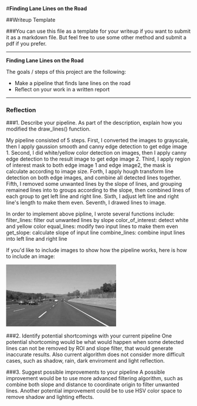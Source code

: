 #**Finding Lane Lines on the Road** 

##Writeup Template

###You can use this file as a template for your writeup if you want to submit it as a markdown file. But feel free to use some other method and submit a pdf if you prefer.

---

**Finding Lane Lines on the Road**

The goals / steps of this project are the following:
* Make a pipeline that finds lane lines on the road
* Reflect on your work in a written report


[//]: # (Image References)

[image1]: ./examples/grayscale.jpg "Grayscale"

---

### Reflection

###1. Describe your pipeline. As part of the description, explain how you modified the draw_lines() function.

My pipeline consisted of 5 steps. 
First, I converted the images to grayscale, then I apply gaussion smooth and canny edge detection to get edge image 1.
Second, I did white/yellow color detection on images, then I apply canny edge detection to the result image to get edge image 2.
Third, I apply region of interest mask to both edge image 1 and edge image2, the mask is calculate according to image size.
Forth, I apply hough transform line detection on both edge images, and combine all detected lines together.
Fifth, I removed some unwanted lines by the slope of lines, and grouping remained lines into to groups according to the slope, then combined lines of each group to get left line and right line.
Sixth, I adjust left line and right line's length to make them even.
Seventh, I drawed lines to image.

In order to implement above pipline, I wrote several functions include: 
filter_lines: filter out unwanted lines by slope
color_of_interest: detect white and yellow color
equal_lines: modify two input lines to make them even
get_slope: calculate slope of input line
combine_lines: combine input lines into left line and right line

If you'd like to include images to show how the pipeline works, here is how to include an image: 

![alt text][image1]


###2. Identify potential shortcomings with your current pipeline
One potential shortcoming would be what would happen when some detected lines can not be removed by ROI and slope filter, that would generate inaccurate results.
Also current algorithm does not consider more difficult cases, such as shadow, rain, dark enviroment and light reflection.

###3. Suggest possible improvements to your pipeline
A possible improvement would be to use more advanced filtering algorithm, such as combine both slope and distance to coordinate origin to filter unwanted lines.
Another potential improvement could be to use HSV color space to remove shadow and lighting effects.
